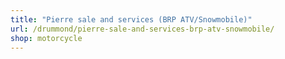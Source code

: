 ```yaml
---
title: "Pierre sale and services (BRP ATV/Snowmobile)"
url: /drummond/pierre-sale-and-services-brp-atv-snowmobile/
shop: motorcycle
---
```


